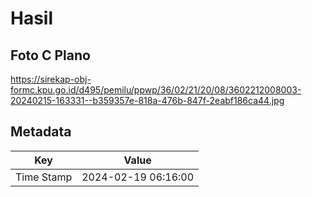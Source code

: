 # Hasil

## Foto C Plano

https://sirekap-obj-formc.kpu.go.id/d495/pemilu/ppwp/36/02/21/20/08/3602212008003-20240215-163331--b359357e-818a-476b-847f-2eabf186ca44.jpg


## Metadata

| Key        | Value               |
| ---------- | ------------------- |
| Time Stamp | 2024-02-19 06:16:00 |



